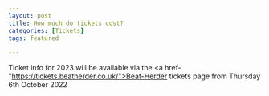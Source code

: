 ```yaml
---
layout: post
title: How much do tickets cost?
categories: [Tickets]
tags: featured

---
```



Ticket info for 2023 will be available via the <a href-"https://tickets.beatherder.co.uk/">Beat-Herder tickets page</a> from Thursday 6th October 2022